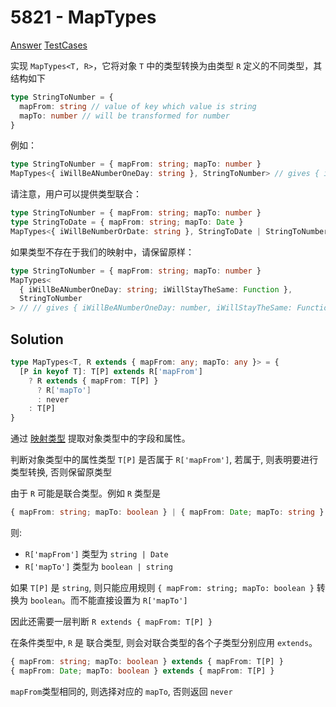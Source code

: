 # 5821 - MapTypes

[Answer](https://github.com/lybenson/ts-checker/blob/master/src/5821-medium-maptypes/template.ts) [TestCases](https://github.com/lybenson/ts-checker/blob/master/src/5821-medium-maptypes/test-cases.ts)

实现 `MapTypes<T, R>`，它将对象 `T` 中的类型转换为由类型 `R` 定义的不同类型，其结构如下

```ts
type StringToNumber = {
  mapFrom: string // value of key which value is string
  mapTo: number // will be transformed for number
}
```

例如：

```ts
type StringToNumber = { mapFrom: string; mapTo: number }
MapTypes<{ iWillBeANumberOneDay: string }, StringToNumber> // gives { iWillBeANumberOneDay: number; }
```

请注意，用户可以提供类型联合：

```ts
type StringToNumber = { mapFrom: string; mapTo: number }
type StringToDate = { mapFrom: string; mapTo: Date }
MapTypes<{ iWillBeNumberOrDate: string }, StringToDate | StringToNumber> // gives { iWillBeNumberOrDate: number | Date; }
```

如果类型不存在于我们的映射中，请保留原样：

```ts
type StringToNumber = { mapFrom: string; mapTo: number }
MapTypes<
  { iWillBeANumberOneDay: string; iWillStayTheSame: Function },
  StringToNumber
> // // gives { iWillBeANumberOneDay: number, iWillStayTheSame: Function }
```

## Solution

```ts
type MapTypes<T, R extends { mapFrom: any; mapTo: any }> = {
  [P in keyof T]: T[P] extends R['mapFrom']
    ? R extends { mapFrom: T[P] }
      ? R['mapTo']
      : never
    : T[P]
}
```

通过 [映射类型](https://ts.syen.me/core/mapped-types) 提取对象类型中的字段和属性。

判断对象类型中的属性类型 `T[P]` 是否属于 `R['mapFrom']`, 若属于, 则表明要进行类型转换, 否则保留原类型

由于 `R` 可能是联合类型。例如 `R` 类型是

```ts
{ mapFrom: string; mapTo: boolean } | { mapFrom: Date; mapTo: string }
```

则:

- `R['mapFrom']` 类型为 `string | Date`
- `R['mapTo']` 类型为 `boolean | string`

如果 `T[P]` 是 `string`, 则只能应用规则 `{ mapFrom: string; mapTo: boolean }` 转换为 `boolean`。而不能直接设置为 `R['mapTo']`

因此还需要一层判断 `R extends { mapFrom: T[P] }`

在条件类型中, `R` 是 联合类型, 则会对联合类型的各个子类型分别应用 `extends`。

```ts
{ mapFrom: string; mapTo: boolean } extends { mapFrom: T[P] }
{ mapFrom: Date; mapTo: boolean } extends { mapFrom: T[P] }
```

`mapFrom`类型相同的, 则选择对应的 `mapTo`, 否则返回 `never`
